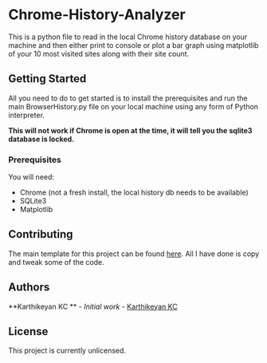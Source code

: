 # Chrome-History-Analyzer

This is a python file to read in the local Chrome history database on your machine and then either print to console or plot a bar graph using matplotlib of your 10 most visited sites along with their site count.

## Getting Started

All you need to do to get started is to install the prerequisites and run the main BrowserHistory.py file on your local machine using any form of Python interpreter.

**This will not work if Chrome is open at the time, it will tell you the sqlite3 database is locked.**

### Prerequisites

You will need:
* Chrome (not a fresh install, the local history db needs to be available)
* SQLite3
* Matplotlib

## Contributing

The main template for this project can be found [here](https://geekswipe.net/technology/computing/analyze-chromes-browsing-history-with-python/). All I have done is copy and tweak some of the code.

## Authors

**Karthikeyan KC ** - *Initial work* - [Karthikeyan KC](https://geekswipe.net/author/karthikeyankc/)

## License

This project is currently unlicensed.
